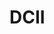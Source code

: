 <!-- body {
    font-family: mazz;
}
<head>
    <link rel="stylesheet" type="text/css" href="style.css">
</head> -->
<h1>DCII</h1>
<!-- ![DCII](DCII.mp4) -->